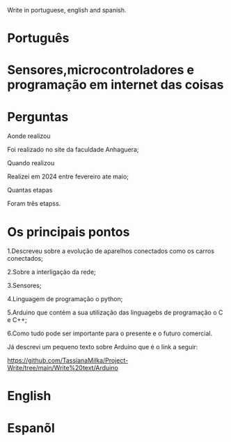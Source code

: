  Write in portuguese, english and spanish.

# Português

# Sensores,microcontroladores e programação em internet das coisas

# Perguntas

Aonde realizou

Foi realizado no site da faculdade  Anhaguera;

Quando realizou 

Realizei em 2024 entre fevereiro ate maio;

Quantas etapas 

Foram três etapss.


# Os  principais pontos

1.Descreveu sobre a evolução de aparelhos conectados  como os carros conectados;

2.Sobre a interligação da rede;

3.Sensores;

4.Linguagem de programação o python;

5.Arduino que contém a sua utilização das linguagebs de programação o C e C++;

6.Como tudo pode ser importante para o presente e o futuro comercial.

Já descrevi um pequeno texto sobre Arduino que é o link a seguir:

https://github.com/TassianaMilka/Project-Write/tree/main/Write%20text/Arduino


# English 


# Espanõl 




